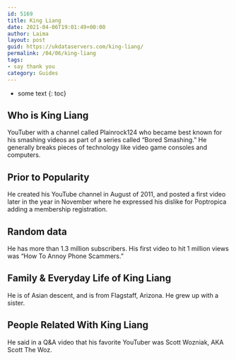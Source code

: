 ```yaml
---
id: 5169
title: King Liang
date: 2021-04-06T19:01:49+00:00
author: Laima
layout: post
guid: https://ukdataservers.com/king-liang/
permalink: /04/06/king-liang
tags:
- say thank you
category: Guides
---
```


* some text
{: toc}


## Who is King Liang
                  
                  
                  
YouTuber with a channel called Plainrock124 who became best known for his smashing videos as part of a series called &#8220;Bored Smashing.&#8221; He generally breaks pieces of technology like video game consoles and computers.
                  
              
            
              
            
                
                
                
## Prior to Popularity
                  
                  
                  
He created his YouTube channel in August of 2011, and posted a first video later in the year in November where he expressed his dislike for Poptropica adding a membership registration. 
                  
              
            
              
            
                
                
                
## Random data
                  
                  
                  
He has more than 1.3 million subscribers. His first video to hit 1 million views was &#8220;How To Annoy Phone Scammers.&#8221; 
                  
              
            
              
            
                
                
                
## Family & Everyday Life of King Liang
                  
                  
                  
He is of Asian descent, and is from Flagstaff, Arizona. He grew up with a sister. 
                  
              
            
              
            
                
                
                
## People Related With King Liang
                  
                  
                  
He said in a Q&A video that his favorite YouTuber was Scott Wozniak, AKA Scott The Woz. 
                  
              
            
              
            
                
              
            
              
              
            
            
              
            
          
          
          